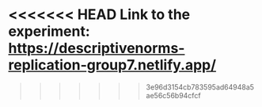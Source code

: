 <<<<<<< HEAD
Link to the experiment: https://descriptivenorms-replication-group7.netlify.app/
=======


>>>>>>> 3e96d3154cb783595ad64948a5ae56c56b94cfcf
